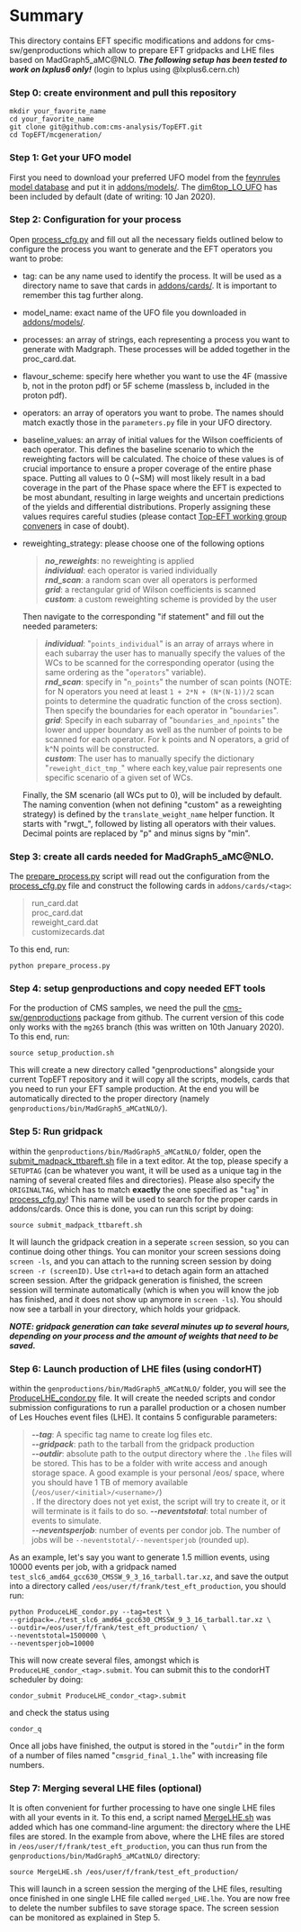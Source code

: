 # Summary
This directory contains EFT specific modifications and addons for cms-sw/genproductions which allow to prepare EFT gridpacks and LHE files based on MadGraph5_aMC@NLO. **_The following setup has been tested to work on lxplus6 only!_** (login to lxplus using <username>@lxplus6.cern.ch)

### Step 0: create environment and pull this repository
```
mkdir your_favorite_name
cd your_favorite_name
git clone git@github.com:cms-analysis/TopEFT.git
cd TopEFT/mcgeneration/
```

### Step 1: Get your UFO model
First you need to download your preferred UFO model from the [feynrules model database](https://feynrules.irmp.ucl.ac.be/wiki/ModelDatabaseMainPage) and put it in [addons/models/](addons/models). 
The [dim6top_LO_UFO](https://feynrules.irmp.ucl.ac.be/wiki/dim6top) has been included by default (date of writing: 10 Jan 2020).

### Step 2: Configuration for your process
Open [process_cfg.py](./process_cfg.py) and fill out all the necessary fields outlined below to configure the process you want to generate and the EFT operators you want to probe:

  * tag: can be any name used to identify the process. It will be used as a directory name to save that cards in [addons/cards/](addons/cards). It is important to remember this tag further along.
  * model_name: exact name of the UFO file you downloaded in [addons/models/](addons/models).
  * processes: an array of strings, each representing a process you want to generate with Madgraph. These processes will be added together in the proc_card.dat.
  * flavour_scheme: specify here whether you want to use the 4F (massive b, not in the proton pdf) or 5F scheme (massless b, included in the proton pdf).
  * operators: an array of operators you want to probe. The names should match exactly those in the `parameters.py` file in your UFO directory.
  * baseline_values: an array of initial values for the Wilson coefficients of each operator. This defines the baseline scenario to which the reweighting factors will be calculated. The choice of these values is of crucial importance to ensure a proper coverage of the entire phase space. Putting all values to 0 (~SM) will most likely result in a bad coverage in the part of the Phase space where the EFT is expected to be most abundant, resulting in large weights and uncertain predictions of the yields and differential distributions. Properly assigning these values requires careful studies (please contact [Top-EFT working group conveners](mailto:cms-toppag-eft@cern.ch) in case of doubt).
  * reweighting_strategy: please choose one of the following options
    > **_no_reweights_**: no reweighting is applied<br/>
    > **_individual_**: each operator is varied individually<br/>
    > **_rnd_scan_**: a random scan over all operators is performed<br/>
    > **_grid_**: a rectangular grid of Wilson coefficients is scanned<br/>
    > **_custom_**: a custom reweighting scheme is provided by the user
    
	Then navigate to the corresponding "if statement" and fill out the needed parameters:
	> **_individual_**: "`points_individual`" is an array of arrays where in each subarray the user has to manually specify the values of the WCs to be scanned for the corresponding operator (using the same ordering as the "`operators`" variable).<br/>
    > **_rnd_scan_**: specify in "`n_points`" the number of scan points (NOTE: for N operators you need at least `1 + 2*N + (N*(N-1))/2` scan points to determine the quadratic function of the cross section). Then specify the boundaries for each operator in "`boundaries`".<br/>
    > **_grid_**: Specify in each subarray of "`boundaries_and_npoints`" the lower and upper boundary as well as the number of points to be scanned for each operator. For k points and N operators, a grid of k^N points will be constructed.<br/>
    > **_custom_**: The user has to manually specify the dictionary "`reweight_dict_tmp_`" where each key,value pair represents one specific scenario of a given set of WCs.
    
    Finally, the SM scenario (all WCs put to 0), will be included by default.
    The naming convention (when not defining "custom" as a reweighting strategy) is defined by the `translate_weight_name` helper function. It starts with "rwgt_", followed by listing all operators with their values. Decimal points are replaced by "p" and minus signs by "min".


### Step 3: create all cards needed for MadGraph5_aMC@NLO.
The [prepare_process.py](prepare_process.py) script will read out the configuration from the [process_cfg.py](./process_cfg.py) file and construct the following cards in `addons/cards/<tag>`:
> run_card.dat<br/>
> proc_card.dat<br/>
> reweight_card.dat<br/>
> customizecards.dat<br/>
	
To this end, run:
```
python prepare_process.py
```

### Step 4: setup genproductions and copy needed EFT tools
For the production of CMS samples, we need the pull the [cms-sw/genproductions](https://github.com/cms-sw/genproductions.git) package from github. The current version of this code only works with the `mg265` branch (this was written on 10th January 2020). To this end, run:
```
source setup_production.sh
```
This will create a new directory called "genproductions" alongside your current TopEFT repository and it will copy all the scripts, models, cards that you need to run your EFT sample production. At the end you will be automatically directed to the proper directory (namely `genproductions/bin/MadGraph5_aMCatNLO/`).

### Step 5: Run gridpack
within the `genproductions/bin/MadGraph5_aMCatNLO/` folder, open the [submit_madpack_ttbareft.sh](submit_madpack_ttbareft.sh) file in a text editor. At the top, please specify a `SETUPTAG` (can be whatever you want, it will be used as a unique tag in the naming of several created files and directories). Please also specify the `ORIGINALTAG`, which has to match **exactly** the one specified as "`tag`" in [process_cfg.py](./process_cfg.py)! This name will be used to search for the proper cards in addons/cards. Once this is done, you can run this script by doing:
```
source submit_madpack_ttbareft.sh
```
It will launch the gridpack creation in a seperate `screen` session, so you can continue doing other things. You can monitor your screen sessions doing `screen -ls`, and you can attach to the running screen session by doing `screen -r (screenID)`. Use `ctrl+a+d` to detach again form an attached screen session. After the gridpack generation is finished, the screen session will terminate automatically (which is when you will know the job has finished, and it does not show up anymore in `screen -ls`). You should now see a tarball in your directory, which holds your gridpack.

**_NOTE: gridpack generation can take several minutes up to several hours, depending on your process and the amount of weights that need to be saved._**

### Step 6: Launch production of LHE files (using condorHT)
within the `genproductions/bin/MadGraph5_aMCatNLO/` folder, you will see the [ProduceLHE_condor.py](ProduceLHE_condor.py) file. It will create the needed scripts and condor submission configurations to run a parallel production or a chosen number of Les Houches event files (LHE).
It contains 5 configurable parameters:
> **_--tag_**: A specific tag name to create log files etc.<br/>
> **_--gridpack_**: path to the tarball from the gridpack production<br/>
> **_--outdir_**: absolute path to the output directory where the `.lhe` files will be stored. This has to be a folder with write access and anough storage space. A good example is your personal /eos/ space, where you should have 1 TB of memory available (`/eos/user/<initial>/<username>/`)<br/>. If the directory does not yet exist, the script will try to create it, or it will terminate is it fails to do so.
> **_--neventstotal_**: total number of events to simulate.<br/>
> **_--neventsperjob_**: number of events per condor job. The number of jobs will be `--neventstotal/--neventsperjob` (rounded up).

As an example, let's say you want to generate 1.5 million events, using 10000 events per job, with a gridpack named `test_slc6_amd64_gcc630_CMSSW_9_3_16_tarball.tar.xz`, and save the output into a directory called `/eos/user/f/frank/test_eft_production`, you should run:
```
python ProduceLHE_condor.py --tag=test \
--gridpack=./test_slc6_amd64_gcc630_CMSSW_9_3_16_tarball.tar.xz \
--outdir=/eos/user/f/frank/test_eft_production/ \
--neventstotal=1500000 \
--neventsperjob=10000
```
This will now create several files, amongst which is `ProduceLHE_condor_<tag>.submit`. You can submit this to the condorHT scheduler by doing:
```
condor_submit ProduceLHE_condor_<tag>.submit
```
and check the status using
```
condor_q
```
Once all jobs have finished, the output is stored in the "`outdir`" in the form of a number of files named "`cmsgrid_final_1.lhe`" with increasing file numbers.

### Step 7: Merging several LHE files (optional)
It is often convenient for further processing to have one single LHE files with all your events in it. To this end, a script named [MergeLHE.sh](MergeLHE.sh) was added which has one command-line argument: the directory where the LHE files are stored. In the example from above, where the LHE files are stored in `/eos/user/f/frank/test_eft_production`, you can thus run from the `genproductions/bin/MadGraph5_aMCatNLO/` directory:
```
source MergeLHE.sh /eos/user/f/frank/test_eft_production/ 
```
This will launch in a screen session the merging of the LHE files, resulting once finished in one single LHE file called `merged_LHE.lhe`. You are now free to delete the number subfiles to save storage space. The screen session can be monitored as explained in Step 5.


